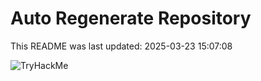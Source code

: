 # Auto Regenerate Repository

This README was last updated: 2025-03-23 15:07:08

 ![TryHackMe](https://tryhackme.com/badge/533634)